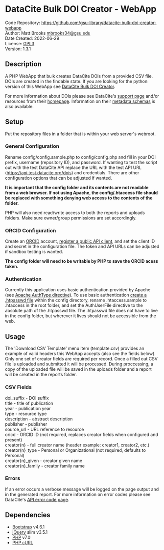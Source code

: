 # DataCite Bulk DOI Creator - WebApp
Code Repository: https://github.com/gsu-library/datacite-bulk-doi-creator-webapp  
Author: Matt Brooks <mbrooks34@gsu.edu>  
Date Created: 2022-06-29  
License: [GPL3](LICENSE)  
Version: 1.3.1

## Description
A PHP WebApp that bulk creates DataCite DOIs from a provided CSV file. DOIs are created in the findable state. If you are looking for the python version of this WebApp see [DataCite Bulk DOI Creator](https://github.com/gsu-library/datacite-bulk-doi-creator).

For more information about DOIs please see DataCite's [support page](https://support.datacite.org/) and/or resources from their [homepage](https://doi.datacite.org/). Information on their [metadata schemas](https://schema.datacite.org/) is also available.

## Setup
Put the repository files in a folder that is within your web server's webroot.

### General Configuration
Rename config/config.sample.php to config/config.php and fill in your DOI prefix, username (repository ID), and password. If wanting to test the script out with the test DataCite API replace the URL with the test API URL (https://api.test.datacite.org/dois) and credentials. There are other configuration options that can be adjusted if wanted.

**It is important that the config folder and its contents are not readable from a web browser. If not using Apache, the config/.htaccess file should be replaced with something denying web access to the contents of the folder.**

PHP will also need read/write access to both the reports and uploads folders. Make sure owner/group permissions are set accordingly.

### ORCID Configuration
Create an [ORCID](https://orcid.org) account, [register a public API client](https://info.orcid.org/documentation/integration-guide/registering-a-public-api-client/), and set the client ID and secret in the configuration file. The token and API URLs can be adjusted if sandbox testing is wanted.

**The config folder will need to be writable by PHP to save the ORCID acess token.**

### Authentication
Currently this application uses basic authentication provided by Apache (see [Apache AuthType directive](https://httpd.apache.org/docs/2.4/mod/mod_authn_core.html#authtype)). To use basic authentication [create a .htpasswd file](https://httpd.apache.org/docs/2.4/programs/htpasswd.html) within the config directory, rename .htaccess.sample to .htaccess in the root folder, and set the AuthUserFile directive to the absolute path of the .htpasswd file. The .htpasswd file does not have to live in the config folder, but wherever it lives should not be accessible from the web.

## Usage
The 'Download CSV Template' menu item (template.csv) provides an example of valid headers this WebApp accepts (also see the fields below). Only one set of creator fields are required per record. Once a filled out CSV file is uploaded and submitted it will be processed. During proccessing, a copy of the uploaded file will be saved in the uploads folder and a report will be created in the reports folder.

### CSV Fields
doi_suffix - DOI suffix  
title - title of publication  
year - publication year  
type - resource type  
description - abstract description  
publisher - publisher  
source_url - URL reference to resource  
oricd - ORCID ID (not required, replaces creator fields when configured and present)  
creator{n} - full creator name (header example: creator1, creator2, etc.)  
creator{n}_type - Personal or Organizational (not required, defaults to Personal)  
creator{n}_given - creator given name  
creator{n}_family - creator family name  

### Errors
If an error occurs a verbose message will be logged on the page output and in the generated report. For more information on error codes please see DataCite's [API error code page](https://support.datacite.org/docs/api-error-codes).

## Dependencies
- [Bootstrap](https://getbootstrap.com/) v4.6.1
- [jQuery](https://jquery.com/) slim v3.5.1
- [PHP](https://www.php.net/) v7.0
- [PHP cURL](https://www.php.net/manual/en/book.curl.php)
